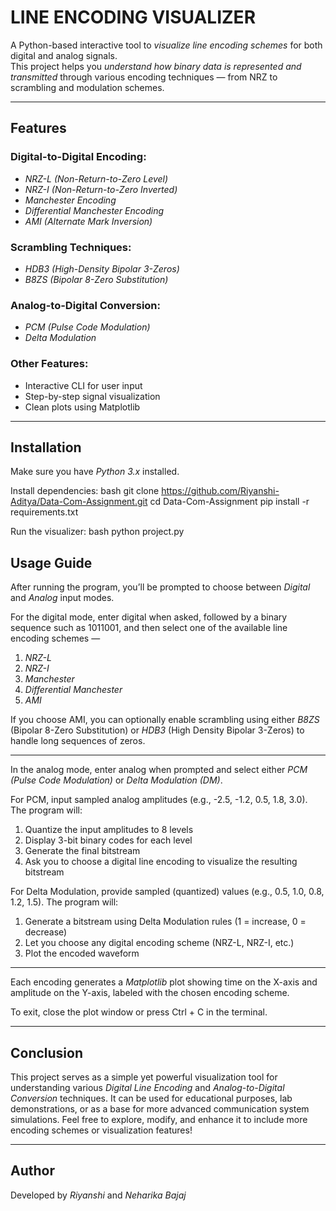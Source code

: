 # LINE ENCODING VISUALIZER

A Python-based interactive tool to *visualize line encoding schemes* for both digital and analog signals.  
This project helps you *understand how binary data is represented and transmitted* through various encoding techniques — from NRZ to scrambling and modulation schemes.

---

##  Features

### Digital-to-Digital Encoding:
- *NRZ-L (Non-Return-to-Zero Level)*
- *NRZ-I (Non-Return-to-Zero Inverted)*
- *Manchester Encoding*
- *Differential Manchester Encoding*
- *AMI (Alternate Mark Inversion)*

### Scrambling Techniques:
- *HDB3 (High-Density Bipolar 3-Zeros)*
- *B8ZS (Bipolar 8-Zero Substitution)*

### Analog-to-Digital Conversion:
- *PCM (Pulse Code Modulation)*
- *Delta Modulation*

### Other Features:
- Interactive CLI for user input  
- Step-by-step signal visualization
- Clean plots using Matplotlib  

---

## Installation

Make sure you have *Python 3.x* installed.

Install dependencies:
bash
git clone https://github.com/Riyanshi-Aditya/Data-Com-Assignment.git
cd Data-Com-Assignment
pip install -r requirements.txt

Run the visualizer:
bash
python project.py

##  Usage Guide

After running the program, you’ll be prompted to choose between *Digital* and *Analog* input modes.

For the digital mode, enter digital when asked, followed by a binary sequence such as 1011001, and then select one of the available line encoding schemes — 
1. *NRZ-L*
2. *NRZ-I*
3. *Manchester*
4. *Differential Manchester*
5. *AMI*

If you choose AMI, you can optionally enable scrambling using either *B8ZS* (Bipolar 8-Zero Substitution) or *HDB3* (High Density Bipolar 3-Zeros) to handle long sequences of zeros. 

---

In the analog mode, enter analog when prompted and select either *PCM (Pulse Code Modulation)* or *Delta Modulation (DM)*. 

For PCM, input sampled analog amplitudes (e.g., -2.5, -1.2, 0.5, 1.8, 3.0). The program will:
1. Quantize the input amplitudes to 8 levels  
2. Display 3-bit binary codes for each level  
3. Generate the final bitstream  
4. Ask you to choose a digital line encoding to visualize the resulting bitstream

For Delta Modulation, provide sampled (quantized) values (e.g., 0.5, 1.0, 0.8, 1.2, 1.5). The program will:
1. Generate a bitstream using Delta Modulation rules (1 = increase, 0 = decrease)
2. Let you choose any digital encoding scheme (NRZ-L, NRZ-I, etc.)
3. Plot the encoded waveform

---

Each encoding generates a *Matplotlib* plot showing time on the X-axis and amplitude on the Y-axis, labeled with the chosen encoding scheme. 

To exit, close the plot window or press Ctrl + C in the terminal.

---

##  Conclusion

This project serves as a simple yet powerful visualization tool for understanding various *Digital Line Encoding* and *Analog-to-Digital Conversion* techniques. It can be used for educational purposes, lab demonstrations, or as a base for more advanced communication system simulations. Feel free to explore, modify, and enhance it to include more encoding schemes or visualization features!

---

## Author

Developed by *Riyanshi* and *Neharika Bajaj*
